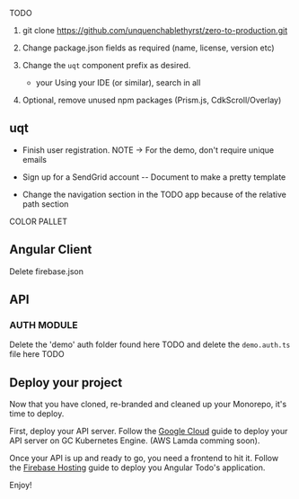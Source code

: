 TODO

1. git clone https://github.com/unquenchablethyrst/zero-to-production.git
2. Change package.json fields as required (name, license, version etc)
3. Change the `uqt` component prefix as desired.

   - your Using your IDE (or similar), search in all

4. Optional, remove unused npm packages (Prism.js, CdkScroll/Overlay)

## uqt

- Finish user registration. NOTE -> For the demo, don't require unique emails

- Sign up for a SendGrid account
  -- Document to make a pretty template

- Change the navigation section in the TODO app because of the relative path section

COLOR PALLET

## Angular Client

Delete firebase.json

## API

### AUTH MODULE

Delete the 'demo' auth folder found here TODO and delete the `demo.auth.ts` file here TODO

## Deploy your project

Now that you have cloned, re-branded and cleaned up your Monorepo, it's time to deploy.

First, deploy your API server. Follow the [Google Cloud](./GOOGLE_CLOUD.md) guide to deploy your API server on GC Kubernetes Engine. (AWS Lamda comming soon).

Once your API is up and ready to go, you need a frontend to hit it. Follow the [Firebase Hosting](./FIREBASE_HOSTING.md) guide to deploy you Angular Todo's application.

Enjoy!
